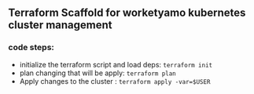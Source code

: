 ## Terraform Scaffold for worketyamo kubernetes cluster management 

### code steps: 
 
- initialize the terraform script and load deps: 
          ``terraform init`` 
- plan changing that will be apply: 
          ``terraform plan``
- Apply changes to the cluster : 
          ``terraform apply -var=$USER``

